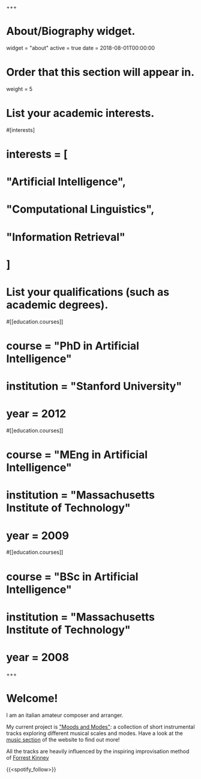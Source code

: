 +++
# About/Biography widget.
widget = "about"
active = true
date = 2018-08-01T00:00:00

# Order that this section will appear in.
weight = 5

# List your academic interests.
#[interests]
#  interests = [
#    "Artificial Intelligence",
#    "Computational Linguistics",
#    "Information Retrieval"
#  ]

# List your qualifications (such as academic degrees).
#[[education.courses]]
#  course = "PhD in Artificial Intelligence"
#  institution = "Stanford University"
#  year = 2012

#[[education.courses]]
#  course = "MEng in Artificial Intelligence"
#  institution = "Massachusetts Institute of Technology"
#  year = 2009

#[[education.courses]]
#  course = "BSc in Artificial Intelligence"
#  institution = "Massachusetts Institute of Technology"
#  year = 2008
 
+++

# Welcome!

I am an italian amateur composer and arranger. 

My current project is ["Moods and Modes"](/post/moods_and_modes): a collection of short instrumental tracks exploring different musical scales and modes. Have a look at the [music section](#music) of the website to find out more!

All the tracks are heavily influenced by the inspiring improvisation method of [Forrest Kinney](https://forrestkinney.com)

{{<spotify_follow>}}